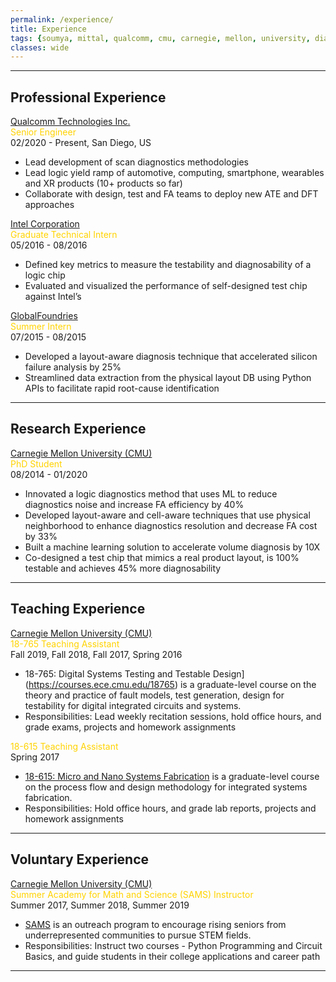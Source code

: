 ```yaml
---
permalink: /experience/
title: Experience
tags: {soumya, mittal, qualcomm, cmu, carnegie, mellon, university, diagnosis, silicon, debug, dft, atpg, yield, failure, pfa, machine learning, failure analysis, iit, graduate, phd, roorkee, intel, globalfoundries}
classes: wide
---
```


---

## Professional Experience

[Qualcomm Technologies Inc.](https://www.qualcomm.com/home)\
<span style="color:#ffd300">Senior Engineer</span>\
02/2020 - Present, San Diego, US
+ Lead development of scan diagnostics methodologies
+ Lead logic yield ramp of automotive, computing, smartphone, wearables and XR products (10+ products so far)
+ Collaborate with design, test and FA teams to deploy new ATE and DFT approaches

[Intel Corporation](https://www.intel.com)\
<span style="color:#ffd300">Graduate Technical Intern</span>\
05/2016 - 08/2016
+ Defined key metrics to measure the testability and diagnosability of a logic chip
+ Evaluated and visualized the performance of self-designed test chip against Intel’s


[GlobalFoundries](https://www.globalfoundries.com/)\
<span style="color:#ffd300">Summer Intern</span>\
07/2015 - 08/2015
+ Developed a layout-aware diagnosis technique that accelerated silicon failure analysis by 25%
+ Streamlined data extraction from the physical layout DB using Python APIs to facilitate rapid root-cause identification

---

## Research Experience

[Carnegie Mellon University (CMU)](https://www.cmu.edu/)\
<span style="color:#ffd300">PhD Student</span>\
08/2014 - 01/2020
+ Innovated a logic diagnostics method that uses ML to reduce diagnostics noise and increase FA efficiency by 40%
+ Developed layout-aware and cell-aware techniques that use physical neighborhood to enhance diagnostics
resolution and decrease FA cost by 33%
+ Built a machine learning solution to accelerate volume diagnosis by 10X
+ Co-designed a test chip that mimics a real product layout, is 100% testable and achieves 45% more diagnosability

---

## Teaching Experience

[Carnegie Mellon University (CMU)](https://www.cmu.edu/)\
<span style="color:#ffd300">18-765 Teaching Assistant</span>\
Fall 2019, Fall 2018, Fall 2017, Spring 2016
+ 18-765: Digital Systems Testing and Testable Design](https://courses.ece.cmu.edu/18765) is a graduate-level course on the theory and practice of fault models, test generation, design for testability for digital integrated circuits and systems.
+ Responsibilities:  Lead weekly recitation sessions, hold office hours, and grade exams, projects and homework assignments


<span style="color:#ffd300">18-615 Teaching Assistant</span>\
Spring 2017
+ [18-615: Micro and Nano Systems Fabrication](https://courses.ece.cmu.edu/18615) is a graduate-level course on the process flow and design methodology for integrated systems fabrication.
+ Responsibilities: Hold office hours, and grade lab reports, projects and homework assignments

---

## Voluntary Experience

[Carnegie Mellon University (CMU)](https://www.cmu.edu/)\
<span style="color:#ffd300">Summer Academy for Math and Science (SAMS) Instructor</span>\
Summer 2017, Summer 2018, Summer 2019
+ [SAMS](https://www.cmu.edu/pre-college/academic-programs/sams.html) is an outreach program to encourage rising seniors from underrepresented communities to pursue STEM fields.
+ Responsibilities: Instruct two courses - Python Programming and Circuit Basics, and guide students in their college applications and career path
---
